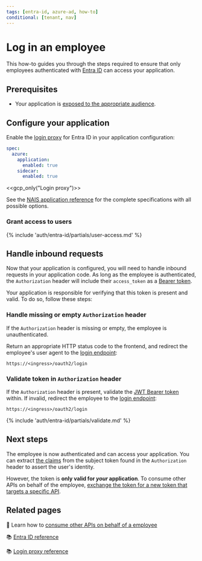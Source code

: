 ```yaml
---
tags: [entra-id, azure-ad, how-to]
conditional: [tenant, nav]
---
```


# Log in an employee

This how-to guides you through the steps required to ensure that only employees authenticated with [Entra ID](../README.md) can access your application.

## Prerequisites

- Your application is [exposed to the appropriate audience](../../../workloads/application/how-to/expose.md).

## Configure your application

Enable the [login proxy](../../explanations/README.md#login-proxy) for Entra ID in your application configuration:

```yaml title="app.yaml"
spec:
  azure:
    application:
      enabled: true
    sidecar:
      enabled: true
```

<<gcp_only("Login proxy")>>

See the [NAIS application reference](../../../workloads/application/reference/application-spec.md#azuresidecar) for the complete specifications with all possible options.

### Grant access to users

{% include 'auth/entra-id/partials/user-access.md' %}

## Handle inbound requests

Now that your application is configured, you will need to handle inbound requests in your application code.
As long as the employee is authenticated, the `Authorization` header will include their `access_token` as a [Bearer token](../../explanations/README.md#bearer-token).

Your application is responsible for verifying that this token is present and valid. To do so, follow these steps:

### Handle missing or empty `Authorization` header

If the `Authorization` header is missing or empty, the employee is unauthenticated.

Return an appropriate HTTP status code to the frontend, and redirect the employee's user agent to the [login endpoint]:

```
https://<ingress>/oauth2/login
```

### Validate token in `Authorization` header

If the `Authorization` header is present, validate the [JWT Bearer token](../../explanations/README.md#bearer-token) within.
If invalid, redirect the employee to the [login endpoint]:

```
https://<ingress>/oauth2/login
```

{% include 'auth/entra-id/partials/validate.md' %}

## Next steps

The employee is now authenticated and can access your application.
You can extract [the claims](../reference/README.md#claims) from the subject token found in the `Authorization` header to assert the user's identity.

However, the token is **only valid for _your_ application**.
To consume other APIs on behalf of the employee, [exchange the token for a new token that targets a specific API](consume-obo.md).

## Related pages

:dart: Learn how to [consume other APIs on behalf of a employee](consume-obo.md)

:books: [Entra ID reference](../reference/README.md)

:books: [Login proxy reference](../../reference/README.md#login-proxy)

[login endpoint]: ../../reference/README.md#login-endpoint
